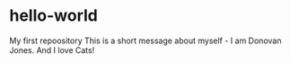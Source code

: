 # hello-world
My first repoository
This is a short message about myself - I am Donovan Jones. And I love Cats!

